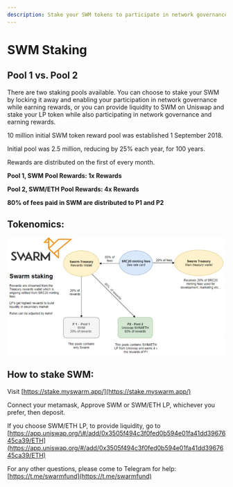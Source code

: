 ```yaml
---
description: Stake your SWM tokens to participate in network governance and earn rewards.
---
```


# SWM Staking

## Pool 1 vs. Pool 2

There are two staking pools available. You can choose to stake your SWM by locking it away and enabling your participation in network governance while earning rewards, or you can provide liquidity to SWM on Uniswap and stake your LP token while also participating in network governance and earning rewards.

10 million initial SWM token reward pool was established 1 September 2018. 

Initial pool was 2.5 million, reducing by 25% each year, for 100 years. 

Rewards are distributed on the first of every month. 

**Pool 1, SWM Pool Rewards: 1x Rewards**

**Pool 2, SWM/ETH Pool Rewards: 4x Rewards**

**80% of fees paid in SWM are distributed to P1 and P2**

## Tokenomics:

![](../.gitbook/assets/image.png)

## How to stake SWM:

Visit [https://stake.myswarm.app/](https://stake.myswarm.app/)

Connect your metamask, Approve SWM or SWM/ETH LP, whichever you prefer, then deposit. 

If you choose SWM/ETH LP, to provide liquidity, go to [https://app.uniswap.org/\#/add/0x3505f494c3f0fed0b594e01fa41dd3967645ca39/ETH](https://app.uniswap.org/#/add/0x3505f494c3f0fed0b594e01fa41dd3967645ca39/ETH)

For any other questions, please come to Telegram for help: [https://t.me/swarmfund](https://t.me/swarmfund)



